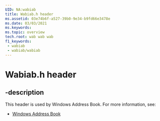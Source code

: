 ```yaml
---
UID: NA:wabiab
title: Wabiab.h header
ms.assetid: 03e74b6f-a527-39b0-9e34-b9fd66e3478e
ms.date: 03/03/2021
ms.keywords: 
ms.topic: overview
tech.root: wab wab wab
f1_keywords:
 - wabiab
 - wabiab/wabiab
---
```


# Wabiab.h header


## -description

This header is used by Windows Address Book. For more information, see:

- [Windows Address Book](../_wab/index.md)

